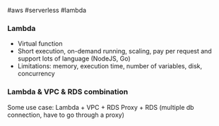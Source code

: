 #aws #serverless #lambda

### Lambda
- Virtual function
- Short execution, on-demand running, scaling, pay per request and support lots of language (NodeJS, Go)
- Limitations: memory, execution time, number of variables, disk, concurrency

### Lambda & VPC & RDS combination
Some use case: Lambda + VPC + RDS Proxy + RDS (multiple db connection, have to go through a proxy)